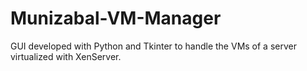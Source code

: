 # Munizabal-VM-Manager
GUI developed with Python and Tkinter to handle the VMs of a server virtualized with XenServer.

